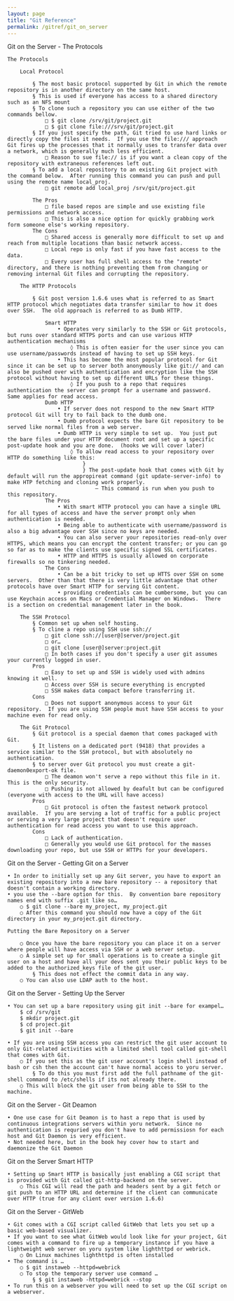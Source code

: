 ```yaml
---
layout: page
title: "Git Reference"
permalink: /gitref/git_on_server
---
```


[comment]: <> (TODO: REV MARKER)

[comment]: <> (TODO: This is raw copy paste from your notes need to format and organize.)

Git on the Server - The Protocols

	The Protocols
	
		Local Protocol
		
			§ The most basic protocol supported by Git in which the remote repository is in another directory on the same host. 
			§ This is used if everyone has access to a shared directory such as an NFS mount
			§ To clone such a repository you can use either of the two commands bellow.
				□ $ git clone /srv/git/project.git
				□ $ git clone file:///srv/git/project.git
			§ If you just specify the path, Git tried to use hard links or directly copy the files it needs.  If you use the file:/// approach Git fires up the processes that it normally uses to transfer data over a network, which is generally much less efficient.
				□ Reason to sue file:// is if you want a clean copy of the repository with extraneous references left out.
			§ To add a local repository to an existing Git project with the command below.  After running this command you can push and pull using the remote name local_proj.
				□ git remote add local_proj /srv/git/project.git
			
			The Pros
				□ file based repos are simple and use existing file permissions and network access.
				□ This is also a nice option for quickly grabbing work form someone else's working repository.
			The Cons
				□ Shared access is generally more difficult to set up and reach from multiple locations than basic network access.
				□ Local repo is only fast if you have fast access to the data.
				□ Every user has full shell access to the "remote" directory, and there is nothing preventing them from changing or removing internal Git files and corrupting the repository.
			
		The HTTP Protocols
		
			§ Git post version 1.6.6 uses what is referred to as Smart HTTP protocol which negotiates data transfer similar to how it does over SSH.  The old approach is referred to as Dumb HTTP.
				
				Smart HTTP
					• Operates very similarly to the SSH or Git protocols, but runs over standard HTTPS ports and can use various HTTP authentication mechanisms
						◊ This is often easier for the user since you can use username/passwords instead of having to set up SSH keys.
					• This has become the most popular protocol for Git since it can be set up to server both anonymously like git:// and can also be pushed over with authentication and encryption like the SSH protocol without having to set up different URLs for these things.
						◊ If you push to a repo that requires authentication the server can prompt for a username and password.  Same applies for read access.
				Dumb HTTP
					• If server does not respond to the new Smart HTTP protocol Git will try to fail back to the dumb one.
					• Dumb protocol expects the bare Git repository to be served like normal files from a web server.
					• Dumb HTTP is very simple to set up.  You just put the bare files under your HTTP document root and set up a specific post-update hook and you are done.  (hooks we will cover later)
						◊ To allow read access to your repository over HTTP do something like this:
							} 
							} The post-update hook that comes with Git by default will run the appropireat command (git update-server-info) to make HTP fetching and cloning work properly.
								– This command is run when you push to this repository.
				The Pros
					• With smart HTTP protocol you can have a single URL for all types of access and have the server prompt only when authentication is needed.
					• Being able to authenticate with username/password is also a big advantage over SSH since no keys are needed.
					• You can also server your repositories read-only over HTTPS, which means you can encrypt the content transfer; or you can go so far as to make the clients use specific signed SSL certificates.
					• HTTP and HTTPS is usually allowed on corporate firewalls so no tinkering needed.
				The Cons
					• Can be a bit tricky to set up HTTS over SSH on some servers.  Other than that there is very little advantage that other protocols have over Smart HTTP for serving Git content.
					• providing credentials can be cumbersome, but you can use Keychain access on Macs or Credential Manager on Windows.  There is a section on credential management later in the book.
				
		The SSH Protocol
			§ Common set up when self hosting.
			§ To cline a repo using SSH use ssh://
				□ git clone ssh://[user@]server/project.git
				□ or…
				□ git clone [user@]server:project.git
				□ In both cases if you don't specify a user git assumes your currently logged in user.
			Pros
				□ Easy to set up and SSH is widely used with admins knowing it well.
				□ Access over SSH is secure everything is encrypted
				□ SSH makes data compact before transferring it.
			Cons
				□ Does not support anonymous access to your Git repository.  If you are using SSH people must have SSH access to your machine even for read only.
			
		The Git Protocol
			§ Git protocol is a special daemon that comes packaged with Git.
			§ It listens on a dedicated port (9418) that provides a service similar to the SSH protocol, but with absolutely no authentication.
			§ to server over Git protocol you must create a git-daemon0export-ok file. 
				□ The deamon won't serve a repo without this file in it.  This is the only security.  
				□ Pushing is not allowed by deafult but can be configured (everyone with access to the URL will have access)
			Pros
				□ Git protocol is often the fastest network protocol available.  If you are serving a lot of traffic for a public project or serving a very large project that doesn't require user authentication for read access you want to use this approach.
			Cons
				□ Lack of authentication.  
				□ Generally you would use Git protocol for the masses downloading your repo, but use SSH or HTTPs for your developers.
		
Git on the Server - Getting Git on a Server

	• In order to initially set up any Git server, you have to export an existing repository into a new bare repository -- a repository that doesn't contain a working directory.
	• you use the --bare option for this.  By convention bare repository names end with suffix .git like so…
		○ $ git clone --bare my_project, my_project.git
		○ After this command you should now have a copy of the Git directory in your my_project.git directory.

	Putting the Bare Repository on a Server
	
		○ Once you have the bare repository you can place it on a server where people will have access via SSH or a web server setup.
		○ A simple set up for small operations is to create a single git user on a host and have all your devs sent you their public keys to be added to the authorized_keys file of the git user.
			§ This does not effect the commit data in any way.
		○ You can also use LDAP auth to the host.
	
Git on the Server - Setting Up the Server

	• You can set up a bare repository using git init --bare for exampel…
		$ cd /srv/git
        $ mkdir project.git
        $ cd project.git
        $ git init --bare
    
	• If you are using SSH access you can restrict the git user account to only Git-related activities with a limited shell tool called git-shell that comes with Git.  
		○ If you set this as the git user account's login shell instead of bash or csh then the account can't have normal access to yoru server.
			§ To do this you must first add the full pathname of the git-shell command to /etc/shells if its not already there.
		○ This will block the git user from being able to SSH to the machine.

Git on the Server - Git Deamon

	• One use case for Git Deamon is to hast a repo that is used by continuous integrations servers within yoru network.  Since no authentication is requried you don't have to add permissiosn for each host and Git Daemon is very efficient.
	• Not needed here, but in the book hey cover how to start and daemonize the Git Daemon 

Git on the Server Smart HTTP

	• Setting up Smart HTTP is basically just enabling a CGI script that is provided with Git called git-http-backend on the server.
		○ This CGI will read the path and headers sent by a git fetch or git push to an HTTP URL and determine if the client can communicate over HTTP (true for any client over version 1.6.6)
		
Git on the Server - GitWeb

	• Git comes with a CGI script called GitWeb that lets you set up a basic web-based visualizer.
	• If you want to see what GitWeb would look like for your project, Git comes with a command to fire up a temporary instance if you have a lightweight web server on yoru system like lighthttpd or webrick.
		○ On Linux machines lighthttpd is often installed
	• The command is …
		○ $ git instaweb --httpd=webrick
		○ To stop the temporary server use command …
			§ $ git instaweb -httpd=webrick --stop
	• To run this on a webserver you will need to set up the CGI script on a webserver.
